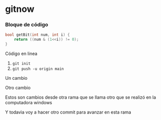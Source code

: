 # gitnow


### Bloque de código
```cpp
bool getBit(int num, int i) {
    return ((num & (1<<i)) != 0);
}
```

Código en linea
1. `git init`
2. `git push -u origin main`

Un cambio

Otro cambio

Estos son cambios desde otra rama que se llama otro que se realizó en la computadora windows

Y todavìa voy a hacer otro commit para avanzar en esta rama
